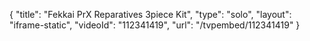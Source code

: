 {
    "title": "Fekkai PrX Reparatives 3piece Kit",
    "type": "solo",
    "layout": "iframe-static",
    "videoId": "112341419",
    "url": "\/tvpembed\/112341419"
}